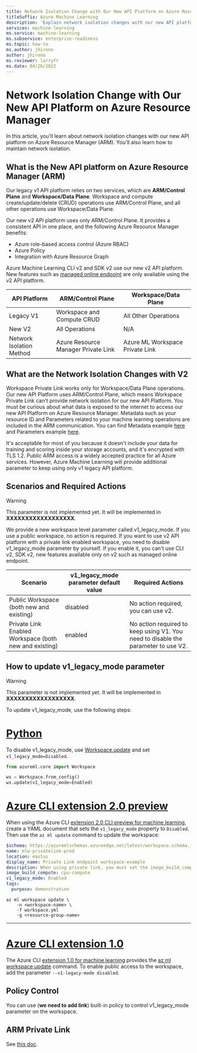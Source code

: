 ```yaml
---
title: Network Isolation Change with Our New API Platform on Azure Resource Manager
titleSuffix: Azure Machine Learning
description: 'Explain network isolation changes with our new API platform on Azure Resource Manager and how to maintain network isolation'
services: machine-learning
ms.service: machine-learning
ms.subservice: enterprise-readiness
ms.topic: how-to
ms.author: jhirono
author: jhirono
ms.reviewer: larryfr
ms.date: 04/26/2022
---
```


# Network Isolation Change with Our New API Platform on Azure Resource Manager

In this article, you'll learn about network isolation changes with our new API platform on Azure Resource Manager (ARM). You'll also learn how to maintain network isolation.

## What is the New API platform on Azure Resource Manager (ARM)

Our legacy v1 API platform relies on two services, which are __ARM/Control Plane__ and __Workspace/Data Plane__. Workspace and compute create/update/delete (CRUD) operations use ARM/Control Plane, and all other operations use Workspace/Data Plane. 

Our new v2 API platform uses only ARM/Control Plane. It provides a consistent API in one place, and the following Azure Resource Manager benefits:
* Azure role-based access control (Azure RBAC)
* Azure Policy
* Integration with Azure Resource Graph

Azure Machine Learning CLI v2 and SDK v2 use our new v2 API platform. New features such as [managed online endpoint](concept-endpoints.md) are only available using the v2 API platform.

|API Platform|ARM/Control Plane|Workspace/Data Plane|
|---|---|---|
|Legacy V1|Workspace and Compute CRUD|All Other Operations|
|New V2|All Operations|N/A|
|Network Isolation Method|Azure Resource Manager Private Link|Azure ML Workspace Private Link|

## What are the Network Isolation Changes with V2

Workspace Private Link works only for Workspace/Data Plane operations. Our new API Platform uses ARM/Control Plane, which means Workspace Private Link can't provide network isolation for our new API Platform. You must be curious about what data is exposed to the internet to access our new API Platform on Azure Resource Manager. Metadata such as your resource ID and Parameters related to your machine learning operations are included in the ARM communication. You can find Metadata example [here](/rest/api/azureml/jobs/create-or-update) and Parameters example [here](/azure/machine-learning/reference-yaml-job-command). 

It's acceptable for most of you because it doesn't include your data for training and scoring inside your storage accounts, and it's encrypted with TLS 1.2. Public ARM access is a widely accepted practice for all Azure services. However, Azure Machine Learning will provide additional parameter to keep using only v1 legacy API platform.

## Scenarios and Required Actions

>[!WARNING]
>This parameter is not implemented yet. It will be implemented in **XXXXXXXXXXXXXXXXXX**.

We provide a new workspace level parameter called v1_legacy_mode. If you use a public workspace, no action is required. If you want to use v2 API platform with a private link enabled workspace, you need to disable v1_legacy_mode parameter by yourself. If you enable it, you can't use CLI v2, SDK v2, new features available only on v2 such as managed online endpoint.

|Scenario|v1_legacy_mode parameter default value|Required Actions|
|---|---|---|
|Public Workspace (both new and existing)| disabled | No action required, you can use v2.|
|Private Link Enabled Workspace (both new and existing)| enabled |No action required to keep using V1. You need to disable the parameter to use V2.|

## How to update v1_legacy_mode parameter

>[!WARNING]
>This parameter is not implemented yet. It will be implemented in **XXXXXXXXXXXXXXXXXX**.

To update v1_legacy_mode, use the following steps:

# [Python](#tab/python)

To disable v1_legacy_mode, use [Workspace.update](/python/api/azureml-core/azureml.core.workspace(class)#update-friendly-name-none--description-none--tags-none--image-build-compute-none--service-managed-resources-settings-none--primary-user-assigned-identity-none--allow-public-access-when-behind-vnet-none-) and set `v1_legacy_mode=Disabled`.

```python
from azureml.core import Workspace

ws = Workspace.from_config()
ws.update(v1_legacy_mode=Enabled)
```


# [Azure CLI extension 2.0 preview](#tab/azurecliextensionv2)

When using the Azure CLI [extension 2.0 CLI preview for machine learning](how-to-configure-cli.md), create a YAML document that sets the `v1_legacy_mode` property to `Disabled`. Then use the `az ml update` command to update the workspace:

```yml
$schema: https://azuremlschemas.azureedge.net/latest/workspace.schema.json
name: mlw-privatelink-prod
location: eastus
display_name: Private Link endpoint workspace-example
description: When using private link, you must set the image_build_compute property to a cluster name to use for Docker image environment building. You can also specify whether the workspace should be accessible over the internet.
image_build_compute: cpu-compute
v1_legacy_mode: Enabled
tags:
  purpose: demonstration
```

```azurecli
az ml workspace update \
    -n <workspace-name> \
    -f workspace.yml
    -g <resource-group-name>
```

---
# [Azure CLI extension 1.0](#tab/azurecliextensionv1)

The Azure CLI [extension 1.0 for machine learning](reference-azure-machine-learning-cli.md) provides the [az ml workspace update](/cli/azure/ml/workspace#az-ml-workspace-update) command. To enable public access to the workspace, add the parameter `--v1-legacy-mode disabled`.


## Policy Control

You can use (**we need to add link**) built-in policy to control v1_legacy_mode parameter on the workspace.

## ARM Private Link

See [this doc](/azure/azure-resource-manager/management/create-private-link-access-portal).
